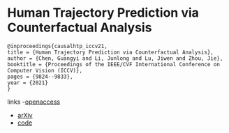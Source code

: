 # Human Trajectory Prediction via Counterfactual Analysis

```
@inproceedings{causalhtp_iccv21,
title = {Human Trajectory Prediction via Counterfactual Analysis},
author = {Chen, Guangyi and Li, Junlong and Lu, Jiwen and Zhou, Jie},
booktitle = {Proceedings of the IEEE/CVF International Conference on Computer Vision (ICCV)},
pages = {9824--9833},
year = {2021}
}
```

links
-[openaccess](http://openaccess.thecvf.com//content/ICCV2021/html/Chen_Human_Trajectory_Prediction_via_Counterfactual_Analysis_ICCV_2021_paper.html)
- [arXiv](https://arxiv.org/abs/2107.14202)
- [code](https://github.com/CHENGY12/CausalHTP)
